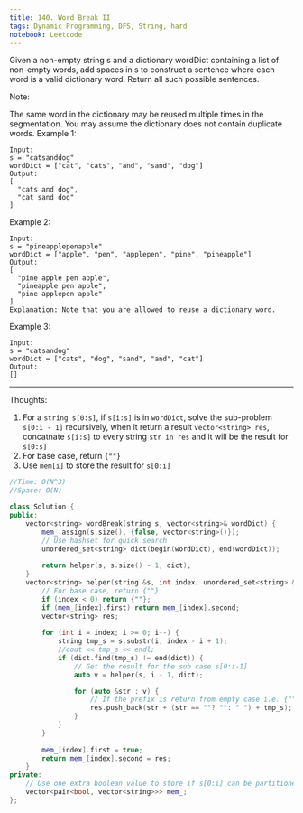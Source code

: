 ```yaml
---
title: 140. Word Break II
tags: Dynamic Programming, DFS, String, hard
notebook: Leetcode
---
```


Given a non-empty string s and a dictionary wordDict containing a list of non-empty words, add spaces in s to construct a sentence where each word is a valid dictionary word. Return all such possible sentences.

Note:

The same word in the dictionary may be reused multiple times in the segmentation.
You may assume the dictionary does not contain duplicate words.
Example 1:
```
Input:
s = "catsanddog"
wordDict = ["cat", "cats", "and", "sand", "dog"]
Output:
[
  "cats and dog",
  "cat sand dog"
]
```
Example 2:
```
Input:
s = "pineapplepenapple"
wordDict = ["apple", "pen", "applepen", "pine", "pineapple"]
Output:
[
  "pine apple pen apple",
  "pineapple pen apple",
  "pine applepen apple"
]
Explanation: Note that you are allowed to reuse a dictionary word.
```
Example 3:
```
Input:
s = "catsandog"
wordDict = ["cats", "dog", "sand", "and", "cat"]
Output:
[]
```
----------
Thoughts:
1. For a `string s[0:s]`, if `s[i:s]` is in `wordDict`, solve the sub-problem `s[0:i - 1]` recursively, when it return a result `vector<string> res`, concatnate `s[i:s]` to every string `str in res` and it will be the result for `s[0:s]`
2. For base case, return `{""}`
3. Use `mem[i]` to store the result for `s[0:i]`

```c++
//Time: O(N^3)
//Space: O(N)

class Solution {
public:
    vector<string> wordBreak(string s, vector<string>& wordDict) {
        mem_.assign(s.size(), {false, vector<string>()});
        // Use hashset for quick search
        unordered_set<string> dict(begin(wordDict), end(wordDict));
        
        return helper(s, s.size() - 1, dict);
    }
    vector<string> helper(string &s, int index, unordered_set<string> &dict) {
        // For base case, return {""}
        if (index < 0) return {""};
        if (mem_[index].first) return mem_[index].second;
        vector<string> res;
        
        for (int i = index; i >= 0; i--) {
            string tmp_s = s.substr(i, index - i + 1);
            //cout << tmp_s << endl;
            if (dict.find(tmp_s) != end(dict)) {
                // Get the result for the sub case s[0:i-1]
                auto v = helper(s, i - 1, dict);

                for (auto &str : v) {
                    // If the prefix is return from empty case i.e. {""}, don't use a space when concating
                    res.push_back(str + (str == ""? "": " ") + tmp_s);
                }
            }
        }
        
        mem_[index].first = true;
        return mem_[index].second = res;
    }
private:
    // Use one extra boolean value to store if s[0:i] can be partitioned
    vector<pair<bool, vector<string>>> mem_;
};
```